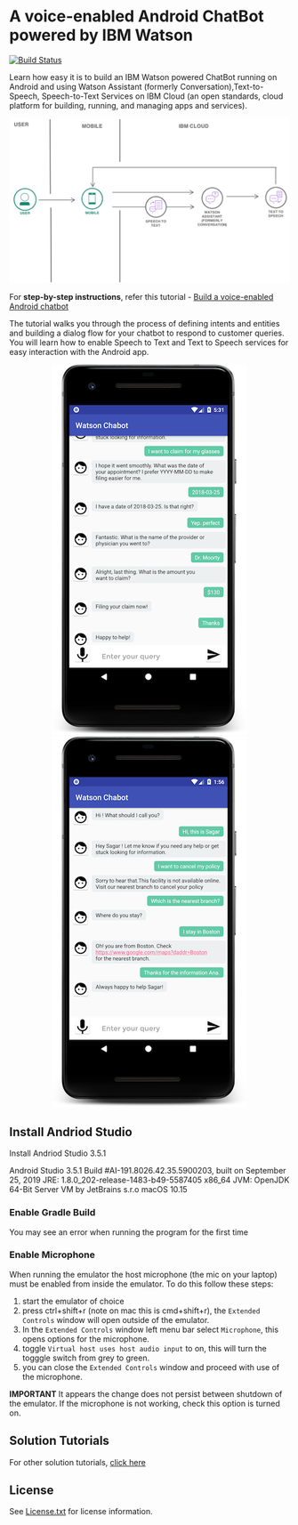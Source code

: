 # A voice-enabled Android ChatBot powered by IBM Watson

[![Build Status](https://travis-ci.org/IBM-Cloud/chatbot-watson-android.svg?branch=master)](https://travis-ci.org/IBM-Cloud/chatbot-watson-android)

Learn how easy it is to build an IBM Watson powered ChatBot running on Android and using Watson Assistant (formerly Conversation),Text-to-Speech, Speech-to-Text Services on IBM Cloud (an open standards, cloud platform for building, running, and managing apps and services).

<p align="center"><img src="images/architecture.png"/></p>

For **step-by-step instructions**, refer this tutorial - [Build a voice-enabled Android chatbot](https://cloud.ibm.com/docs/tutorials?topic=solution-tutorials-android-watson-chatbot)

The tutorial walks you through the process of defining intents and entities and building a dialog flow for your chatbot to respond to customer queries. You will learn how to enable Speech to Text and Text to Speech services for easy interaction with the Android app.

<p align="center"><img src="images/android_chatbot.png" width="350" /><img src="images/android_watson_chatbot.png" width="350" /></p>

## Install Andriod Studio
Install Andriod Studio 3.5.1

Android Studio 3.5.1
Build #AI-191.8026.42.35.5900203, built on September 25, 2019
JRE: 1.8.0_202-release-1483-b49-5587405 x86_64
JVM: OpenJDK 64-Bit Server VM by JetBrains s.r.o
macOS 10.15

### Enable Gradle Build
You may see an error when running the program for the first time <insert the error and how to fix it>
  
### Enable Microphone
When running the emulator the host microphone (the mic on your laptop) must be enabled from inside the emulator.  To do this follow these steps:

1. start the emulator of choice
2. press ctrl+shift+r (note on mac this is cmd+shift+r), the `Extended Controls` window will open outside of the emulator.
3. In the `Extended Controls` window left menu bar select `Microphone`, this opens options for the microphone.
4. toggle `Virtual host uses host audio input` to on, this will turn the togggle switch from grey to green.
5. you can close the `Extended Controls` window and proceed with use of the microphone.

**IMPORTANT** It appears the change does not persist between shutdown of the emulator.  If the microphone is not working, check this option is turned on.


## Solution Tutorials 
For other solution tutorials, [click here](http://ibm.biz/solution-tutorials)
## License

See [License.txt](https://github.com/IBM-Cloud/chatbot-watson-android/blob/master/License.txt) for license information.
